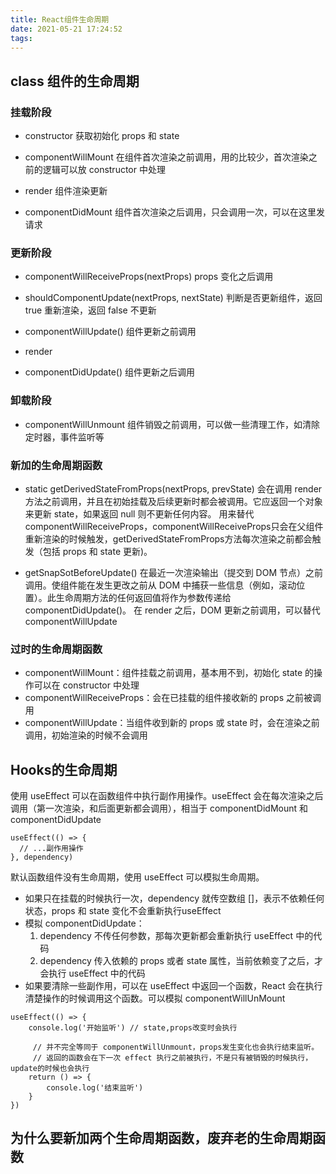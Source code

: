```yaml
---
title: React组件生命周期
date: 2021-05-21 17:24:52
tags:
---
```

## class 组件的生命周期

### 挂载阶段
- constructor
  获取初始化 props 和 state

- componentWillMount
  在组件首次渲染之前调用，用的比较少，首次渲染之前的逻辑可以放 constructor 中处理

- render
  组件渲染更新

- componentDidMount
  组件首次渲染之后调用，只会调用一次，可以在这里发请求

### 更新阶段
- componentWillReceiveProps(nextProps)
  props 变化之后调用

- shouldComponentUpdate(nextProps, nextState)
  判断是否更新组件，返回 true 重新渲染，返回 false 不更新

- componentWillUpdate()
  组件更新之前调用

- render

- componentDidUpdate()
  组件更新之后调用

### 卸载阶段
- componentWillUnmount
  组件销毁之前调用，可以做一些清理工作，如清除定时器，事件监听等

### 新加的生命周期函数
- static getDerivedStateFromProps(nextProps, prevState)
  会在调用 render 方法之前调用，并且在初始挂载及后续更新时都会被调用。它应返回一个对象来更新 state，如果返回 null 则不更新任何内容。
  用来替代 componentWillReceiveProps，componentWillReceiveProps只会在父组件重新渲染的时候触发，getDerivedStateFromProps方法每次渲染之前都会触发（包括 props 和 state 更新)。

- getSnapSotBeforeUpdate()
  在最近一次渲染输出（提交到 DOM 节点）之前调用。使组件能在发生更改之前从 DOM 中捕获一些信息（例如，滚动位置）。此生命周期方法的任何返回值将作为参数传递给 componentDidUpdate()。
  在 render 之后，DOM 更新之前调用，可以替代 componentWillUpdate

### 过时的生命周期函数
- componentWillMount：组件挂载之前调用，基本用不到，初始化 state 的操作可以在 constructor 中处理
- componentWillReceiveProps：会在已挂载的组件接收新的 props 之前被调用
- componentWillUpdate：当组件收到新的 props 或 state 时，会在渲染之前调用，初始渲染的时候不会调用


## Hooks的生命周期

使用 useEffect 可以在函数组件中执行副作用操作。useEffect 会在每次渲染之后调用（第一次渲染，和后面更新都会调用），相当于 componentDidMount 和 componentDidUpdate
```
useEffect(() => {
  // ...副作用操作
}, dependency)
```
默认函数组件没有生命周期，使用 useEffect 可以模拟生命周期。
- 如果只在挂载的时候执行一次，dependency 就传空数组 []，表示不依赖任何状态，props 和 state 变化不会重新执行useEffect
- 模拟 componentDidUpdate：
    1. dependency 不传任何参数，那每次更新都会重新执行 useEffect 中的代码
    2. dependency 传入依赖的 props 或者 state 属性，当前依赖变了之后，才会执行 useEffect 中的代码
- 如果要清除一些副作用，可以在 useEffect 中返回一个函数，React 会在执行清楚操作的时候调用这个函数。可以模拟 componentWillUnMount

```
useEffect(() => {
    console.log('开始监听') // state,props改变时会执行
    
     // 并不完全等同于 componentWillUnmount，props发生变化也会执行结束监听。
     // 返回的函数会在下一次 effect 执行之前被执行，不是只有被销毁的时候执行，update的时候也会执行
    return () => {
        console.log('结束监听') 
    }
})
```



## 为什么要新加两个生命周期函数，废弃老的生命周期函数